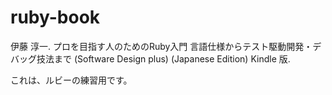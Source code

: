 # ruby-book

伊藤 淳一. プロを目指す人のためのRuby入門 言語仕様からテスト駆動開発・デバッグ技法まで (Software Design plus) (Japanese Edition) Kindle 版. 

これは、ルビーの練習用です。
